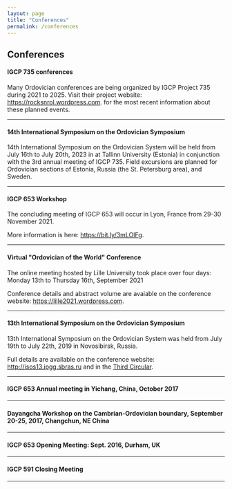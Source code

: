 ```yaml
---
layout: page
title: "Conferences"
permalink: /conferences
---
```

## Conferences

#### IGCP 735 conferences

Many Ordovician conferences are being organized by IGCP Project 735 during 2021 to 2025.  Visit their project website: <https://rocksnrol.wordpress.com>. for the most recent information about these planned events.

---

#### 14th International Symposium on the Ordovician Symposium

14th International Symposium on the Ordovician System will be held from July 16th to July 20th, 2023 in at Tallinn University (Estonia) in conjunction with the 3rd annual meeting of IGCP 735. Field excursions are planned for Ordovician sections of Estonia, Russia (the St. Petersburg area), and Sweden.

---

#### IGCP 653 Workshop
The concluding meeting of IGCP 653 will occur in Lyon, France from 29-30 November 2021. 

More information is here: <https://bit.ly/3mLOIFg>.

---

#### Virtual "Ordovician of the World" Conference
The online meeting hosted by Lille University took place over four days: Monday 13th to Thursday 16th, September 2021

Conference details and abstract volume are avaiable on the conference website: <https://lille2021.wordpress.com>.

---

#### 13th International Symposium on the Ordovician Symposium

13th International Symposium on the Ordovician System was held from July 19th to July 22th, 2019 in Novosibirsk, Russia.

Full details are available on the conference website: <http://isos13.ipgg.sbras.ru> and in the [Third Circular](files/ISOS13-3circular.pdf).

---

#### IGCP 653 Annual meeting in Yichang, China, October 2017

---

#### Dayangcha Workshop on the Cambrian-Ordovician boundary, September 20-25, 2017, Changchun, NE China

---

#### IGCP 653 Opening Meeting: Sept. 2016, Durham, UK

---

#### IGCP 591 Closing Meeting

---
